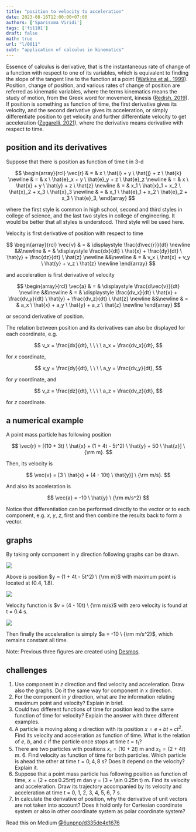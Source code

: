 ```yaml
---
title: "position to velocity to acceleration"
date: 2023-08-16T12:00:00+07:00
authors: ['Sparisoma Viridi']
tags: ['fi1101']
draft: false
math: true
url: "l/0011"
subt: "application of calculus in kinematics"
---
```

Essence of calculus is derivative, that is the instantaneous rate of change of a function with respect to one of its variables, which is equivalent to finding the slope of the tangent line to the function at a point ([Watkins et al., 1999](https://web.mit.edu/wwmath/calculus/differentiation/definition.html)). Position, change of position, and various rates of change of position are referred as kinematic variables, where the terms kinematics means the study of motion, from the Greek word for movement, kinesis ([Redish, 2019](https://www.compadre.org/nexusph/course/Kinematic_variables)). If position is something as function of time, the first derivative gives its velocity, and the second derivative gives its acceleration, or simply differentiate position to get velocity and further differentiate velocity to get acceleration ([Zegarelli, 2021](https://www.dummies.com/article/academics-the-arts/math/calculus/how-to-analyze-position-velocity-and-acceleration-with-differentiation-188086/)), where the derivative means derivative with respect to time.


## position and its derivatives
Suppose that there is position as function of time t in 3-d

$$
\begin{array}{rcl}
\vec{r} & = & x \ \hat{i} + y \ \hat{j} + z \ \hat{k} \newline
& = & x \ \hat{e}_x + y \ \hat{e}_y + z \ \hat{e}_z \newline
& = & x \ \hat{x} + y \ \hat{y} + z \ \hat{z} \newline
& = & x_1 \ \hat{x}_1 + x_2 \ \hat{x}_2 + x_3 \ \hat{x}_3 \newline
& = & x_1 \ \hat{e}_1 + x_2 \ \hat{e}_2 + x_3 \ \hat{e}_3,
\end{array}
$$

where the first style is common in high school, second and third styles in college of science, and the last two styles in college of engineering. It would be better that all styles is understood. Third style will be used here.

Velocity is first derivative of position with respect to time

$$
\begin{array}{rcl}
\vec{v} & = & \displaystyle \frac{d\vec{r}}{dt} \newline
&&\newline
& = & \displaystyle \frac{dx}{dt} \ \hat{x} + \frac{dy}{dt} \ \hat{y} + \frac{dz}{dt} \ \hat{z} \newline
&&\newline
& = & v_x \ \hat{x} + v_y \ \hat{y} + v_z \ \hat{z} \newline
\end{array}
$$

and acceleration is first derivative of velocity

$$
\begin{array}{rcl}
\vec{a} & = & \displaystyle \frac{d\vec{v}}{dt} \newline
&&\newline
& = & \displaystyle \frac{dv_x}{dt} \ \hat{x} + \frac{dv_y}{dt} \ \hat{y} + \frac{dv_z}{dt} \ \hat{z} \newline
&&\newline
& = & a_x \ \hat{x} + a_y \ \hat{y} + a_z \ \hat{z} \newline
\end{array}
$$

or second derivative of position.

The relation between position and its derivatives can also be displayed for each coordinate, e.g.

$$
v_x = \frac{dx}{dt}, \ \ \ \  a_x = \frac{dv_x}{dt},
$$

for $x$ coordinate,

$$
v_y = \frac{dy}{dt}, \ \ \ \  a_y = \frac{dv_y}{dt},
$$

for $y$ coordinate, and

$$
v_z = \frac{dz}{dt}, \ \ \ \  a_z = \frac{dv_z}{dt},
$$

for $z$ coordinate.


## a numerical example
A point mass particle has following position

$$
\vec{r} = [(10 + 3t) \ \hat{x} + (1 + 4t - 5t^2) \ \hat{y} + 50 \ \hat{z}] \ {\rm m}.
$$

Then, its velocity is

$$
\vec{v} = [3 \ \hat{x} + (4 - 10t) \ \hat{y}] \ {\rm m/s}.
$$

And also its acceleration is

$$
\vec{a} = -10 \ \hat{y} \ {\rm m/s^2}
$$

Notice that differentiation can be performed directly to the vector or to each component, e.g. $x$, $y$, $z$, first and then combine the results back to form a vector.


## graphs
By taking only component in y direction following graphs can be drawn.

![](https://miro.medium.com/v2/resize:fit:640/format:webp/1*oY18JKmjBdPRITK-CFnggQ.png)

Above is position $y = (1 + 4t - 5t^2) \ {\rm m}$ with maximum point is located at (0.4, 1.8).

![](https://miro.medium.com/v2/resize:fit:640/format:webp/1*EQ4x0gdIy8WBIRcrpxr7ZQ.png)

Velocity function is $v = (4 - 10t) \ {\rm m/s}$ with zero velocity is found at t = 0.4 s.

![](https://miro.medium.com/v2/resize:fit:640/format:webp/1*6HHYmP4r-AH4mziZRsV7LA.png)

Then finally the acceleration is simply $a = -10 \ {\rm m/s^2}$, which remains constant all time.

Note: Previous three figures are created using [Desmos](https://www.desmos.com/calculator).


## challenges
1. Use component in $z$ direction and find velocity and acceleration. Draw also the graphs.
Do it the same way for component in x direction.
2. For the component in $y$ direction, what are the information relating maximum point and velocity? Explain in brief.
3. Could two different functions of time for position lead to the same function of time for velocity? Explain the answer with three different examples.
4. A particle is moving along $x$ direction with its position $x = e + bt + ct^2$. Find its velocity and acceleration as function of time. What is the relation of $e$, $b$, and $c$ if the particle once stops at time $t = t_1$?
5. There are two particles with positions $x₁ = (10 + 2t)$ m and $x₂ = (2 + 4t)$ m. 6. Find velocity as function of time for both particles. Which particle is ahead the other at time $t = 0, 4, 8$ s? Does it depend on the velocity? Explain it.
7. Suppose that a point mass particle has following position as function of time, $x = (2 + \cos 0.25π t)$ m dan y = (3 + \sin 0.25π t) m. Find its velocity and acceleration. Draw its trajectory accompanied by its velocity and acceleration at time t = 0, 1, 2, 3, 4, 5, 6, 7 s.
8. In calculate the derivative of position, why the derivative of unit vectors are not taken into account? Does it hold only for Cartesian coordinate system or also in other coordinate system as polar coordinate system?


Read this on Medium [@6unpnp/d335de4e1676](https://medium.com/@6unpnp/position-to-velocity-to-acceleration-d335de4e1676)
